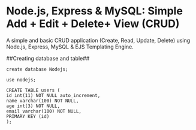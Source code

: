 Node.js, Express & MySQL: Simple Add + Edit  + Delete+ View (CRUD)
========

A simple and basic CRUD application (Create, Read, Update, Delete) using Node.js, Express, MySQL & EJS Templating Engine.

##Creating database and table##

```
create database Nodejs;

use nodejs;

CREATE TABLE users (
id int(11) NOT NULL auto_increment,
name varchar(100) NOT NULL,
age int(3) NOT NULL,
email varchar(100) NOT NULL,
PRIMARY KEY (id)
);
```
